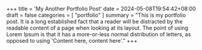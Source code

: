 +++
title = 'My Another Portfolio Post'
date = 2024-05-08T19:54:42+08:00
draft = false
categories = [
    "portfolio"
]
summary = "This is my portfolio post. It is a long established fact that a reader will be distracted by the readable content of a page when looking at its layout. The point of using Lorem Ipsum is that it has a more-or-less normal distribution of letters, as opposed to using 'Content here, content here'."
+++
